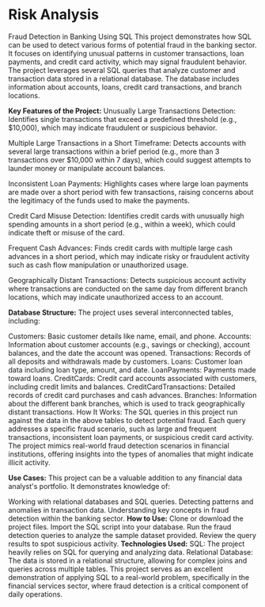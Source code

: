 # Risk Analysis

Fraud Detection in Banking Using SQL
This project demonstrates how SQL can be used to detect various forms of potential fraud in the banking sector. It focuses on identifying unusual patterns in customer transactions, loan payments, and credit card activity, which may signal fraudulent behavior. The project leverages several SQL queries that analyze customer and transaction data stored in a relational database. The database includes information about accounts, loans, credit card transactions, and branch locations.

**Key Features of the Project:**
Unusually Large Transactions Detection: Identifies single transactions that exceed a predefined threshold (e.g., $10,000), which may indicate fraudulent or suspicious behavior.

Multiple Large Transactions in a Short Timeframe: Detects accounts with several large transactions within a brief period (e.g., more than 3 transactions over $10,000 within 7 days), which could suggest attempts to launder money or manipulate account balances.

Inconsistent Loan Payments: Highlights cases where large loan payments are made over a short period with few transactions, raising concerns about the legitimacy of the funds used to make the payments.

Credit Card Misuse Detection: Identifies credit cards with unusually high spending amounts in a short period (e.g., within a week), which could indicate theft or misuse of the card.

Frequent Cash Advances: Finds credit cards with multiple large cash advances in a short period, which may indicate risky or fraudulent activity such as cash flow manipulation or unauthorized usage.

Geographically Distant Transactions: Detects suspicious account activity where transactions are conducted on the same day from different branch locations, which may indicate unauthorized access to an account.

**Database Structure:**
The project uses several interconnected tables, including:

Customers: Basic customer details like name, email, and phone.
Accounts: Information about customer accounts (e.g., savings or checking), account balances, and the date the account was opened.
Transactions: Records of all deposits and withdrawals made by customers.
Loans: Customer loan data including loan type, amount, and date.
LoanPayments: Payments made toward loans.
CreditCards: Credit card accounts associated with customers, including credit limits and balances.
CreditCardTransactions: Detailed records of credit card purchases and cash advances.
Branches: Information about the different bank branches, which is used to track geographically distant transactions.
How It Works:
The SQL queries in this project run against the data in the above tables to detect potential fraud. Each query addresses a specific fraud scenario, such as large and frequent transactions, inconsistent loan payments, or suspicious credit card activity. The project mimics real-world fraud detection scenarios in financial institutions, offering insights into the types of anomalies that might indicate illicit activity.

**Use Cases:**
This project can be a valuable addition to any financial data analyst's portfolio. It demonstrates knowledge of:

Working with relational databases and SQL queries.
Detecting patterns and anomalies in transaction data.
Understanding key concepts in fraud detection within the banking sector.
**How to Use:**
Clone or download the project files.
Import the SQL script into your database.
Run the fraud detection queries to analyze the sample dataset provided.
Review the query results to spot suspicious activity.
**Technologies Used:**
SQL: The project heavily relies on SQL for querying and analyzing data.
Relational Database: The data is stored in a relational structure, allowing for complex joins and queries across multiple tables.
This project serves as an excellent demonstration of applying SQL to a real-world problem, specifically in the financial services sector, where fraud detection is a critical component of daily operations.
